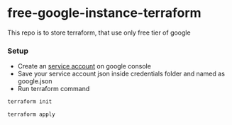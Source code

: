 # free-google-instance-terraform
This repo is to store terraform, that use only free tier of google


### Setup

- Create an [service account](https://cloud.google.com/iam/docs/service-accounts) on google console 
- Save your service account json inside credentials folder and named as google.json
- Run terraform command


```bash
terraform init 

terraform apply

```

